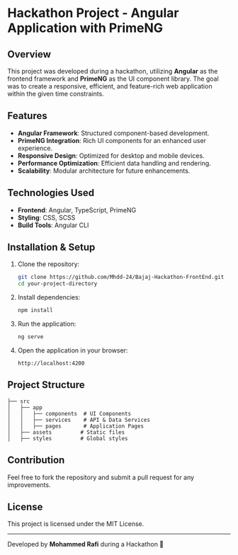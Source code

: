 # Hackathon Project - Angular Application with PrimeNG

## Overview
This project was developed during a hackathon, utilizing **Angular** as the frontend framework and **PrimeNG** as the UI component library. The goal was to create a responsive, efficient, and feature-rich web application within the given time constraints.

## Features
- **Angular Framework**: Structured component-based development.
- **PrimeNG Integration**: Rich UI components for an enhanced user experience.
- **Responsive Design**: Optimized for desktop and mobile devices.
- **Performance Optimization**: Efficient data handling and rendering.
- **Scalability**: Modular architecture for future enhancements.

## Technologies Used
- **Frontend**: Angular, TypeScript, PrimeNG
- **Styling**: CSS, SCSS
- **Build Tools**: Angular CLI

## Installation & Setup
1. Clone the repository:
   ```sh
   git clone https://github.com/Mhdd-24/Bajaj-Hackathon-FrontEnd.git
   cd your-project-directory
   ```
2. Install dependencies:
   ```sh
   npm install
   ```
3. Run the application:
   ```sh
   ng serve
   ```
4. Open the application in your browser:
   ```
   http://localhost:4200
   ```

## Project Structure
```
├── src
│   ├── app
│   │   ├── components  # UI Components
│   │   ├── services    # API & Data Services
│   │   ├── pages       # Application Pages
│   ├── assets         # Static files
│   ├── styles         # Global styles
```

## Contribution
Feel free to fork the repository and submit a pull request for any improvements.

## License
This project is licensed under the MIT License.

---
Developed by **Mohammed Rafi** during a Hackathon 🚀

